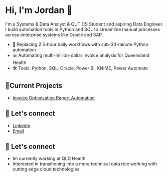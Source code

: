 # Hi, I'm Jordan 👋

I'm a Systems & Data Analyst & QUT CS Student and aspiring Data Engineer. I build automation tools in Python and SQL to streamline manual processes across enterprise systems like Oracle and SAP.

- 🧠 Replacing 2.5-hour daily workflows with sub-30-minute Python automation
- 📊 Automating multi-million-dollar invoice analysis for Queensland Health
- 🛠️ Tools: Python, SQL, Oracle, Power BI, KNIME, Power Automate

## 🚀Current Projects
- [Invoice Optimisation Report Automation](https://github.com/JordanKitto/sql-python-automation)

## 💬 Let's connect
- [LinkedIn](https://linkedin.com/in/jordan-kitto)
- [Email](jkitt8@hotmail.com)

## 💬 Let's connect
- Im currently working at QLD Health
- Interested in transitioning into a more technical data role working with cutting edge cloud technologies
